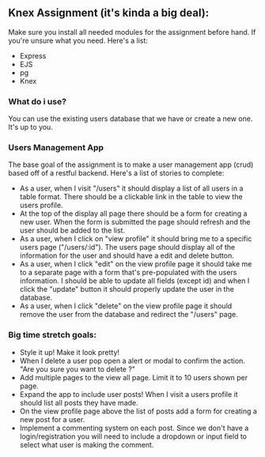 ## Knex Assignment (it's kinda a big deal):
Make sure you install all needed modules for the assignment before hand. If you're unsure what you need. Here's a list:
 - Express
 - EJS
 - pg
 - Knex

### What do i use?
You can use the existing users database that we have or create a new one. It's up to you.


### Users Management App

The base goal of the assignment is to make a user management app (crud) based off of a restful backend.
Here's a list of stories to complete:
- As a user, when I visit "/users" it should display a list of all users in a table format. There should be a clickable link in the table to view the users profile.
- At the top of the display all page there should be a form for creating a new user. When the form is submitted the page should refresh and the user should be added to the list.
- As a user, when I click on "view profile" it should bring me to a specific users page ("/users/:id"). The users page should display all of the information for the user and should have a edit and delete button.
- As a user, when I click "edit" on the view profile page it should take me to a separate page with a form that's pre-populated with the users information. I should be able to update all fields (except id) and when I click the "update" button it should properly update the user in the database.
- As a user, when I click "delete" on the view profile page it should remove the user from the database and redirect the "/users" page.


### Big time stretch goals:

- Style it up! Make it look pretty!
- When I delete a user pop open a alert or modal to confirm the action. "Are you sure you want to delete <name>?"
- Add multiple pages to the view all page. Limit it to 10 users shown per page.
- Expand the app to include user posts! When I visit a users profile it should list all posts they have made.
- On the view profile page above the list of posts add a form for creating a new post for a user.
- Implement a commenting system on each post. Since we don't have a login/registration you will need to include a dropdown or input field to select what user is making the comment.
